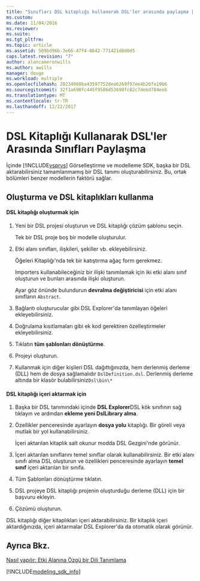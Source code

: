 ```yaml
---
title: "Sınıfları DSL kitaplığı kullanarak DSL'ler arasında paylaşma | Microsoft Docs"
ms.custom: 
ms.date: 11/04/2016
ms.reviewer: 
ms.suite: 
ms.tgt_pltfrm: 
ms.topic: article
ms.assetid: 509bd96b-3e66-47f4-8642-771421d0d0d5
caps.latest.revision: "7"
author: alancameronwills
ms.author: awills
manager: douge
ms.workload: multiple
ms.openlocfilehash: 20234988ba43597752dea6269f97ee4b26fe19b6
ms.sourcegitcommit: 32f1a690fc445f9586d53698fc82c7debd784eeb
ms.translationtype: MT
ms.contentlocale: tr-TR
ms.lasthandoff: 12/22/2017
---
```

# <a name="sharing-classes-between-dsls-by-using-a-dsl-library"></a>DSL Kitaplığı Kullanarak DSL'ler Arasında Sınıfları Paylaşma
İçinde [!INCLUDE[vsprvs](../code-quality/includes/vsprvs_md.md)] Görselleştirme ve modelleme SDK, başka bir DSL aktarabilirsiniz tamamlanmamış bir DSL tanımı oluşturabilirsiniz. Bu, ortak bölümleri benzer modellerin faktörü sağlar.  
  
## <a name="creating-and-using-dsl-libraries"></a>Oluşturma ve DSL kitaplıkları kullanma  
  
#### <a name="to-create-a-dsl-library"></a>DSL kitaplığı oluşturmak için  
  
1.  Yeni bir DSL projesi oluşturun ve DSL kitaplığı çözüm şablonu seçin.  
  
     Tek bir DSL proje boş bir modelle oluşturulur.  
  
2.  Etki alanı sınıfları, ilişkileri, şekiller vb. ekleyebilirsiniz.  
  
     Öğeleri Kitaplığı'nda tek bir katıştırma ağaç form gerekmez.  
  
     Importers kullanabileceğiniz bir ilişki tanımlamak için iki etki alanı sınıf oluşturun ve bunları arasında ilişki oluşturun.  
  
     Ayar göz önünde bulundurun **devralma değiştiricisi** için etki alanı sınıfların `Abstract`.  
  
3.  Bağlantı oluşturucular gibi DSL Explorer'da tanımlayan öğeleri ekleyebilirsiniz.  
  
4.  Doğrulama kısıtlamaları gibi ek kod gerektiren özelleştirmeler ekleyebilirsiniz.  
  
5.  Tıklatın **tüm şablonları dönüştürme**.  
  
6.  Projeyi oluşturun.  
  
7.  Kullanmak için diğer kişileri DSL dağıttığınızda, hem derlenmiş derleme (DLL) hem de dosya sağlamalıdır `DslDefinition.dsl`. Derlenmiş derleme altında bir klasör bulabilirsiniz`Dsl\bin\*`  
  
#### <a name="to-import-a-dsl-library"></a>DSL kitaplığı içeri aktarmak için  
  
1.  Başka bir DSL tanımındaki içinde **DSL Explorer**DSL kök sınıfının sağ tıklayın ve ardından **ekleme yeni DslLibrary alma**.  
  
2.  Özellikler penceresinde ayarlayın **dosya yolu** kitaplığı. Bir göreli veya mutlak bir yol kullanabilirsiniz.  
  
     İçeri aktarılan kitaplık salt okunur modda DSL Gezgini'nde görünür.  
  
3.  İçeri aktarılan sınıflarını temel sınıflar olarak kullanabilirsiniz. Bir etki alanı sınıfı alma DSL oluşturun ve özellikleri penceresinde ayarlayın **temel sınıf** içeri aktarılan bir sınıfa.  
  
4.  Tüm Şablonları dönüştürme tıklatın.  
  
5.  DSL projeye DSL kitaplığı projenin oluşturduğu derleme (DLL) için bir başvuru ekleyin.  
  
6.  Çözümü oluşturun.  
  
 DSL kitaplığı diğer kitaplıkları içeri aktarabilirsiniz. Bir kitaplık içeri aktardığınızda, içeri aktarmalar DSL Explorer'da da otomatik olarak görünür.  
  
## <a name="see-also"></a>Ayrıca Bkz.  
 [Nasıl yapılır: Etki Alanına Özgü bir Dili Tanımlama](../modeling/how-to-define-a-domain-specific-language.md)
 
[!INCLUDE[modeling_sdk_info](includes/modeling_sdk_info.md)]
